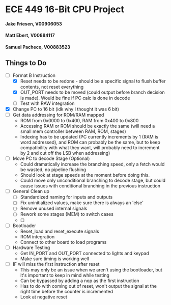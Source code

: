 # ECE 449 16-Bit CPU Project
#### Jake Friesen, V00906053
#### Matt Ebert, V00884117
#### Samuel Pacheco, V00883523

## Things to Do
- [ ] Format B Instruction
    - [x] Reset needs to be redone - should be a specific signal to flush buffer contents, not reset everything
    - [x] OUT_PORT needs to be moved (could output before branch decision is made). Would be fine if PC calc is done in decode
    - [ ] Test with RAW integration
- [x] Change PC to 16 bit (idk why I thought it was 6 bit)
- [ ] Get data addressing for ROM/RAM mapped
    - ROM from 0x0000 to 0x400, RAM from 0x400 to 0x800
    - Accessing RAM or ROM should be exactly the same (will need a small mem controller between RAM, ROM, stages)
    - Indexing has to be updated (PC currently increments by 1 (RAM is word addressed), and ROM can probably be the same, but to keep compatibility with what they want, will probably need to increment by 2 and cut off the LSB when addressing)
- [ ] Move PC to decode Stage (Optional)
    - Could dramatically increase the branching speed, only a fetch would be wasted, no pipeline flushing 
    - Should look at stage speeds at the moment before doing this.
    - Could move only unconditional branching to decode stage, but could cause issues with conditional branching in the previous instruction
- [ ] General Clean up
    - [ ] Standardized naming for inputs and outputs
    - [ ] Fix uninitialized values, make sure there is always an 'else'
    - [ ] Remove unused internal signals
    - [ ] Rework some stages (MEM) to switch cases
    - [ ] 
- [ ] Bootloader
    - Reset_load and reset_execute signals
    - ROM integration
    - Connect to other board to load programs
- [ ] Hardware Testing
    - Get IN_PORT and OUT_PORT connected to lights and keypad
    - Make sure timing is working well
- [ ] IF will miss the first instruction after reset
    - This may only be an issue when we aren't using the bootloader, but it's important to keep in mind while testing
    - Can be bypassed by adding a nop as the first instruction
    - Has to do with coming out of reset, won't output the signal at the right time before the counter is incremented
    - Look at negative reset
    


